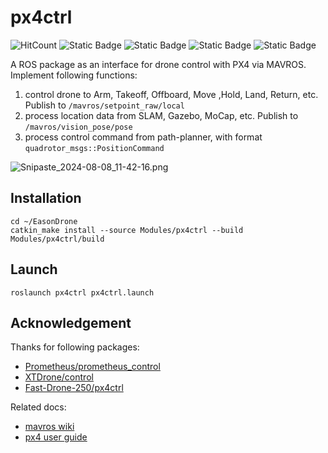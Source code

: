# px4ctrl

![HitCount](https://img.shields.io/endpoint?url=https%3A%2F%2Fhits.dwyl.com%2FHuaYuXiao%2Fpx4ctrl.json%3Fcolor%3Dpink)
![Static Badge](https://img.shields.io/badge/ROS-melodic-22314E?logo=ros)
![Static Badge](https://img.shields.io/badge/C%2B%2B-14-00599C?logo=cplusplus)
![Static Badge](https://img.shields.io/badge/Python-3.8.10-3776AB?logo=python)
![Static Badge](https://img.shields.io/badge/Ubuntu-18.04.6-E95420?logo=ubuntu)

A ROS package as an interface for drone control with PX4 via MAVROS. Implement following functions: 

1. control drone to Arm, Takeoff, Offboard, Move ,Hold, Land, Return, etc. Publish to `/mavros/setpoint_raw/local`
2. process location data from SLAM, Gazebo, MoCap, etc. Publish to `/mavros/vision_pose/pose`
3. process control command from path-planner, with format `quadrotor_msgs::PositionCommand`

![Snipaste_2024-08-08_11-42-16.png](doc%2FSnipaste_2024-08-08_11-42-16.png)

## Installation

```shell
cd ~/EasonDrone
catkin_make install --source Modules/px4ctrl --build Modules/px4ctrl/build
```

## Launch

```shell
roslaunch px4ctrl px4ctrl.launch
```

## Acknowledgement

Thanks for following packages:

- [Prometheus/prometheus_control](https://github.com/amov-lab/Prometheus/Modules/control)
- [XTDrone/control](https://gitee.com/robin_shaun/XTDrone/control)
- [Fast-Drone-250/px4ctrl](https://github.com/ZJU-FAST-Lab/Fast-Drone-250/src/realflight_modules/px4ctrl)

Related docs:

- [mavros wiki](https://wiki.ros.org/mavros)
- [px4 user guide](https://docs.px4.io/master/en/)
